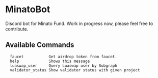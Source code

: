 # MinatoBot
Discord bot for Minato Fund. 
Work in progress now, please feel free to contribute.

## Available Commands

```
  faucet           Get airdrop token from faucet.
  help             Shows this message
  luaswap_user     Query Luaswap user by Subgraph
  validator_status Show validator status with given project
``` 